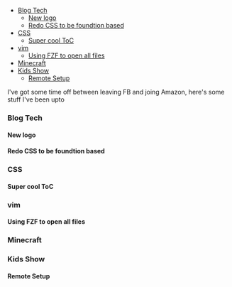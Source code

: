 <!-- prettier-ignore-start -->
<!-- vim-markdown-toc GFM -->

- [Blog Tech](#blog-tech)
    - [New logo](#new-logo)
    - [Redo CSS to be foundtion based](#redo-css-to-be-foundtion-based)
- [CSS](#css)
    - [Super cool ToC](#super-cool-toc)
- [vim](#vim)
    - [Using FZF to open all files](#using-fzf-to-open-all-files)
- [Minecraft](#minecraft)
- [Kids Show](#kids-show)
    - [Remote Setup](#remote-setup)

<!-- vim-markdown-toc -->
<!-- prettier-ignore-end -->

I've got some time off between leaving FB and joing Amazon, here's some stuff I've been upto

### Blog Tech

#### New logo

#### Redo CSS to be foundtion based

### CSS

#### Super cool ToC

### vim

#### Using FZF to open all files

### Minecraft

### Kids Show

#### Remote Setup
